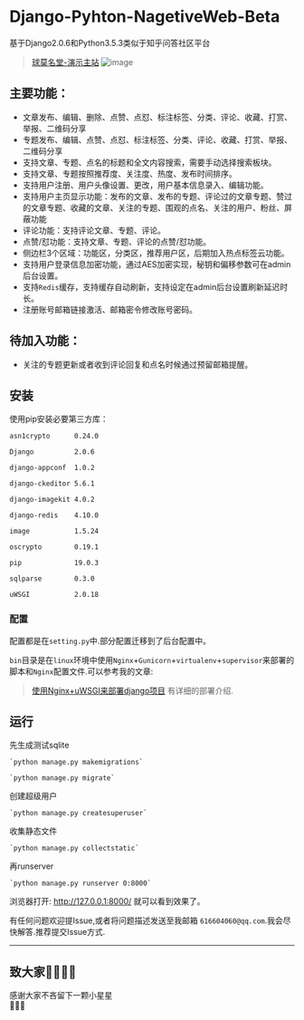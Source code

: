 # Django-Pyhton-NagetiveWeb-Beta

基于Django2.0.6和Python3.5.3类似于知乎问答社区平台
>[球莫名堂-演示主站](https://www.nagetive.com)
![image](https://github.com/flysafely/Django-Pyhton-NagetiveWeb-Beta/blob/master/ep.jpg)
## 主要功能：
- 文章发布、编辑、删除、点赞、点怼、标注标签、分类、评论、收藏、打赏、举报、二维码分享
- 专题发布、编辑、点赞、点怼、标注标签、分类、评论、收藏、打赏、举报、二维码分享
- 支持文章、专题、点名的标题和全文内容搜索，需要手动选择搜索板块。
- 支持文章、专题按照推荐度、关注度、热度、发布时间排序。
- 支持用户注册、用户头像设置、更改，用户基本信息录入、编辑功能。
- 支持用户主页显示功能：发布的文章、发布的专题、评论过的文章专题、赞过的文章专题、收藏的文章、关注的专题、围观的点名、关注的用户、粉丝、屏蔽功能
- 评论功能：支持评论文章、专题、评论。
- 点赞/怼功能：支持文章、专题、评论的点赞/怼功能。
- 侧边栏3个区域：功能区，分类区，推荐用户区，后期加入热点标签云功能。
- 支持用户登录信息加密功能，通过AES加密实现，秘钥和偏移参数可在admin 后台设置。
- 支持`Redis`缓存，支持缓存自动刷新，支持设定在admin后台设置刷新延迟时长。
- 注册账号邮箱链接激活、邮箱密令修改账号密码。

## 待加入功能：
- 关注的专题更新或者收到评论回复和点名时候通过预留邮箱提醒。

## 安装
使用pip安装必要第三方库：  

`asn1crypto      0.24.0`

`Django          2.0.6`

`django-appconf  1.0.2`

`django-ckeditor 5.6.1`  

`django-imagekit 4.0.2`  

`django-redis    4.10.0`

`image           1.5.24`

`oscrypto        0.19.1`

`pip             19.0.3`

`sqlparse        0.3.0`

`uWSGI           2.0.18`

### 配置
配置都是在`setting.py`中.部分配置迁移到了后台配置中。

`bin`目录是在`linux`环境中使用`Nginx`+`Gunicorn`+`virtualenv`+`supervisor`来部署的脚本和`Nginx`配置文件.可以参考我的文章:

>[使用Nginx+uWSGI来部署django项目](https://www.cnblogs.com/chenice/p/6921727.html)
有详细的部署介绍.

## 运行
 先生成测试sqlite
 
    `python manage.py makemigrations`
    
    `python manage.py migrate`
    
 创建超级用户
 
    `python manage.py createsuperuser`
    
 收集静态文件
 
    `python manage.py collectstatic`
    
 再runserver
 
    `python manage.py runserver 0:8000`
    

 浏览器打开: http://127.0.0.1:8000/  就可以看到效果了。
 

 有任何问题欢迎提Issue,或者将问题描述发送至我邮箱 `616604060@qq.com`.我会尽快解答.推荐提交Issue方式.  
 
 ---
 ## 致大家🙋‍♀️🙋‍♂️
 感谢大家不吝留下一颗小星星  
🙏🙏🙏
